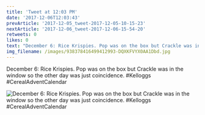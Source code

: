 ```yaml
---
title: 'Tweet at 12:03 PM'
date: '2017-12-06T12:03:43'
prevArticle: '2017-12-05_tweet-2017-12-05-10-15-23'
nextArticle: '2017-12-06_tweet-2017-12-06-15-54-20'
retweets: 0
likes: 0
text: "December 6: Rice Krispies. Pop was on the box but Crackle was in the window so the other day was just coincidence. #Kelloggs #CerealAdventCalendar"
img_filename: /images/938378416499412993-DQXKFVYX0AA1Dbd.jpg
---
```

December 6: Rice Krispies. Pop was on the box but Crackle was in the window so the other day was just coincidence. #Kelloggs #CerealAdventCalendar

![December 6: Rice Krispies. Pop was on the box but Crackle was in the window so the other day was just coincidence. #Kelloggs #CerealAdventCalendar](/images/938378416499412993-DQXKFVYX0AA1Dbd.jpg "December 6: Rice Krispies. Pop was on the box but Crackle was in the window so the other day was just coincidence. #Kelloggs #CerealAdventCalendar")